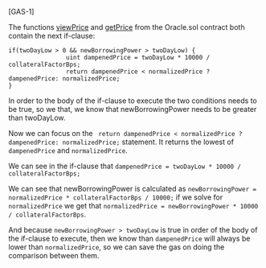 [GAS-1]

The functions [viewPrice](https://github.com/code-423n4/2022-10-inverse/blob/main/src/Oracle.sol#L78) and [getPrice](https://github.com/code-423n4/2022-10-inverse/blob/main/src/Oracle.sol#L112) from the Oracle.sol contract both contain the next if-clause:

```
if(twoDayLow > 0 && newBorrowingPower > twoDayLow) {
                uint dampenedPrice = twoDayLow * 10000 / collateralFactorBps;
                return dampenedPrice < normalizedPrice ? dampenedPrice: normalizedPrice;
}
```

In order to the body of the if-clause to execute the two conditions needs to be true, so we that, we know that newBorrowingPower needs to be greater than twoDayLow.

Now we can focus on the ` return dampenedPrice < normalizedPrice ? dampenedPrice: normalizedPrice;` statement. It returns the lowest of `dampenedPrice` and `normalizedPrice`. 

We can see in the if-clause that `dampenedPrice = twoDayLow * 10000 / collateralFactorBps;`

We can see that newBorrowingPower is calculated as `newBorrowingPower = normalizedPrice * collateralFactorBps / 10000;` if we solve for `normalizedPrice` we get that `normalizedPrice = newBorrowingPower * 10000 / collateralFactorBps`. 

And because `newBorrowingPower > twoDayLow` is true in order of the body of the if-clause to execute, then we know than `dampenedPrice` will always be lower than `normalizedPrice`, so we can save the gas on doing the comparison between them.

